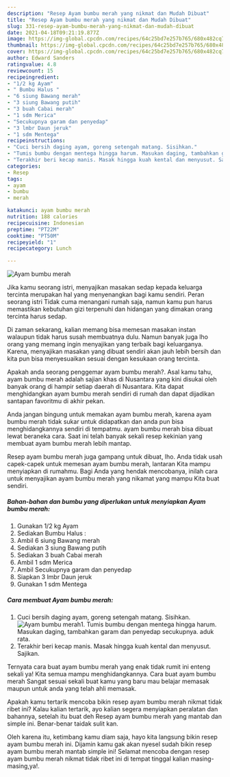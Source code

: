 ```yaml
---
description: "Resep Ayam bumbu merah yang nikmat dan Mudah Dibuat"
title: "Resep Ayam bumbu merah yang nikmat dan Mudah Dibuat"
slug: 331-resep-ayam-bumbu-merah-yang-nikmat-dan-mudah-dibuat
date: 2021-04-18T09:21:19.877Z
image: https://img-global.cpcdn.com/recipes/64c25bd7e257b765/680x482cq70/ayam-bumbu-merah-foto-resep-utama.jpg
thumbnail: https://img-global.cpcdn.com/recipes/64c25bd7e257b765/680x482cq70/ayam-bumbu-merah-foto-resep-utama.jpg
cover: https://img-global.cpcdn.com/recipes/64c25bd7e257b765/680x482cq70/ayam-bumbu-merah-foto-resep-utama.jpg
author: Edward Sanders
ratingvalue: 4.8
reviewcount: 15
recipeingredient:
- "1/2 kg Ayam"
- " Bumbu Halus "
- "6 siung Bawang merah"
- "3 siung Bawang putih"
- "3 buah Cabai merah"
- "1 sdm Merica"
- "Secukupnya garam dan penyedap"
- "3 lmbr Daun jeruk"
- "1 sdm Mentega"
recipeinstructions:
- "Cuci bersih daging ayam, goreng setengah matang. Sisihkan."
- "Tumis bumbu dengan mentega hingga harum. Masukan daging, tambahkan garam dan penyedap secukupnya. aduk rata."
- "Terakhir beri kecap manis. Masak hingga kuah kental dan menyusut. Sajikan."
categories:
- Resep
tags:
- ayam
- bumbu
- merah

katakunci: ayam bumbu merah 
nutrition: 188 calories
recipecuisine: Indonesian
preptime: "PT22M"
cooktime: "PT50M"
recipeyield: "1"
recipecategory: Lunch

---
```



![Ayam bumbu merah](https://img-global.cpcdn.com/recipes/64c25bd7e257b765/680x482cq70/ayam-bumbu-merah-foto-resep-utama.jpg)

Jika kamu seorang istri, menyajikan masakan sedap kepada keluarga tercinta merupakan hal yang menyenangkan bagi kamu sendiri. Peran seorang istri Tidak cuma menangani rumah saja, namun kamu pun harus memastikan kebutuhan gizi terpenuhi dan hidangan yang dimakan orang tercinta harus sedap.

Di zaman  sekarang, kalian memang bisa memesan masakan instan walaupun tidak harus susah membuatnya dulu. Namun banyak juga lho orang yang memang ingin menyajikan yang terbaik bagi keluarganya. Karena, menyajikan masakan yang dibuat sendiri akan jauh lebih bersih dan kita pun bisa menyesuaikan sesuai dengan kesukaan orang tercinta. 



Apakah anda seorang penggemar ayam bumbu merah?. Asal kamu tahu, ayam bumbu merah adalah sajian khas di Nusantara yang kini disukai oleh banyak orang di hampir setiap daerah di Nusantara. Kita dapat menghidangkan ayam bumbu merah sendiri di rumah dan dapat dijadikan santapan favoritmu di akhir pekan.

Anda jangan bingung untuk memakan ayam bumbu merah, karena ayam bumbu merah tidak sukar untuk didapatkan dan anda pun bisa menghidangkannya sendiri di tempatmu. ayam bumbu merah bisa dibuat lewat beraneka cara. Saat ini telah banyak sekali resep kekinian yang membuat ayam bumbu merah lebih mantap.

Resep ayam bumbu merah juga gampang untuk dibuat, lho. Anda tidak usah capek-capek untuk memesan ayam bumbu merah, lantaran Kita mampu menyiapkan di rumahmu. Bagi Anda yang hendak mencobanya, inilah cara untuk menyajikan ayam bumbu merah yang nikamat yang mampu Kita buat sendiri.

<!--inarticleads1-->

##### Bahan-bahan dan bumbu yang diperlukan untuk menyiapkan Ayam bumbu merah:

1. Gunakan 1/2 kg Ayam
1. Sediakan  Bumbu Halus :
1. Ambil 6 siung Bawang merah
1. Sediakan 3 siung Bawang putih
1. Sediakan 3 buah Cabai merah
1. Ambil 1 sdm Merica
1. Ambil Secukupnya garam dan penyedap
1. Siapkan 3 lmbr Daun jeruk
1. Gunakan 1 sdm Mentega




<!--inarticleads2-->

##### Cara membuat Ayam bumbu merah:

1. Cuci bersih daging ayam, goreng setengah matang. Sisihkan.
<img src="https://img-global.cpcdn.com/steps/3d71117a88501297/160x128cq70/ayam-bumbu-merah-langkah-memasak-1-foto.jpg" alt="Ayam bumbu merah">1. Tumis bumbu dengan mentega hingga harum. Masukan daging, tambahkan garam dan penyedap secukupnya. aduk rata.
1. Terakhir beri kecap manis. Masak hingga kuah kental dan menyusut. Sajikan.




Ternyata cara buat ayam bumbu merah yang enak tidak rumit ini enteng sekali ya! Kita semua mampu menghidangkannya. Cara buat ayam bumbu merah Sangat sesuai sekali buat kamu yang baru mau belajar memasak maupun untuk anda yang telah ahli memasak.

Apakah kamu tertarik mencoba bikin resep ayam bumbu merah nikmat tidak ribet ini? Kalau kalian tertarik, ayo kalian segera menyiapkan peralatan dan bahannya, setelah itu buat deh Resep ayam bumbu merah yang mantab dan simple ini. Benar-benar taidak sulit kan. 

Oleh karena itu, ketimbang kamu diam saja, hayo kita langsung bikin resep ayam bumbu merah ini. Dijamin kamu gak akan nyesel sudah bikin resep ayam bumbu merah mantab simple ini! Selamat mencoba dengan resep ayam bumbu merah nikmat tidak ribet ini di tempat tinggal kalian masing-masing,ya!.

